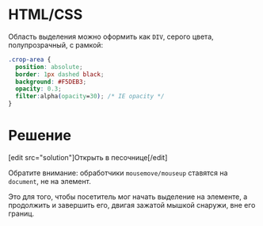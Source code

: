 # HTML/CSS

Область выделения можно оформить как `DIV`, серого цвета, полупрозрачный, с рамкой:

```css
.crop-area {
  position: absolute;
  border: 1px dashed black;
  background: #F5DEB3;
  opacity: 0.3;
  filter:alpha(opacity=30); /* IE opacity */
}
```

# Решение

[edit src="solution"]Открыть в песочнице[/edit]

Обратите внимание: обработчики `mousemove/mouseup` ставятся на `document`, не на элемент. 

Это для того, чтобы посетитель мог начать выделение на элементе, а продолжить и завершить его, двигая зажатой мышкой снаружи, вне его границ.